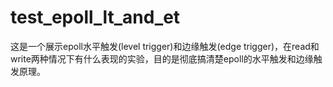 # test_epoll_lt_and_et
这是一个展示epoll水平触发(level trigger)和边缘触发(edge trigger)，在read和write两种情况下有什么表现的实验，目的是彻底搞清楚epoll的水平触发和边缘触发原理。
